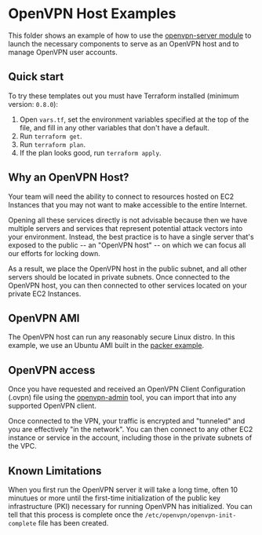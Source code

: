 # OpenVPN Host Examples

This folder shows an example of how to use the [openvpn-server module](/modules/openvpn-server) to launch the necessary 
components to serve as an OpenVPN host and to manage OpenVPN user accounts. 

## Quick start

To try these templates out you must have Terraform installed (minimum version: `0.8.0`):

1. Open `vars.tf`, set the environment variables specified at the top of the file, and fill in any other variables that
   don't have a default.
1. Run `terraform get`.
1. Run `terraform plan`.
1. If the plan looks good, run `terraform apply`.

## Why an OpenVPN Host?

Your team will need the ability to connect to resources hosted on EC2 Instances that you may not want to make accessible
to the entire Internet. 

Opening all these services directly is not advisable because then we have multiple servers and services that represent 
potential attack vectors into your environment. Instead, the best practice is to have a single server that's exposed to 
the public -- an "OpenVPN host" -- on which we can focus all our efforts for locking down. 

As a result, we place the OpenVPN host in the public subnet, and all other servers should be located in private subnets.
Once connected to the OpenVPN host, you can then connected to other services located on your private EC2 Instances.

## OpenVPN AMI

The OpenVPN host can run any reasonably secure Linux distro. In this example, we use an Ubuntu AMI built in the 
[packer example](/examples/packer).

## OpenVPN access

Once you have requested and received an OpenVPN Client Configuration (.ovpn) file using the 
[openvpn-admin](/modules/openvpn-admin) tool, you can import that into any supported OpenVPN client. 

Once connected to the VPN, your traffic is encrypted and "tunneled" and you are effectively "in the network". 
You can then connect to any other EC2 instance or service in the account, including those in the private subnets of the 
VPC.

## Known Limitations

When you first run the OpenVPN server it will take a long time, often 10 minutues or more until the first-time initialization 
of the public key infrastructure (PKI) necessary for running OpenVPN has initialized. You can tell that this process is 
complete once the `/etc/openvpn/openvpn-init-complete` file has been created.